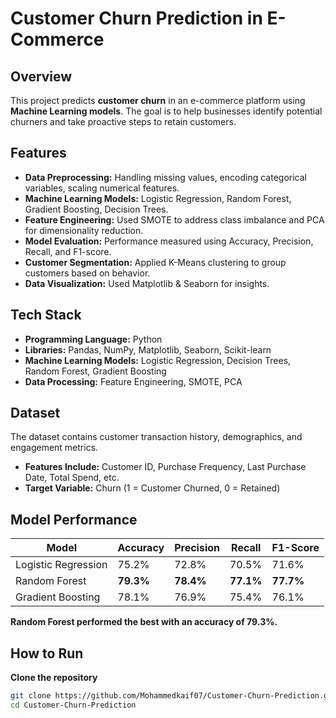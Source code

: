# Customer Churn Prediction in E-Commerce  

## Overview  
This project predicts **customer churn** in an e-commerce platform using **Machine Learning models**. The goal is to help businesses identify potential churners and take proactive steps to retain customers.  

##  Features  
- **Data Preprocessing:** Handling missing values, encoding categorical variables, scaling numerical features.  
- **Machine Learning Models:** Logistic Regression, Random Forest, Gradient Boosting, Decision Trees.  
- **Feature Engineering:** Used SMOTE to address class imbalance and PCA for dimensionality reduction.  
- **Model Evaluation:** Performance measured using Accuracy, Precision, Recall, and F1-score.  
- **Customer Segmentation:** Applied K-Means clustering to group customers based on behavior.  
- **Data Visualization:** Used Matplotlib & Seaborn for insights.  

##  Tech Stack  
- **Programming Language:** Python  
- **Libraries:** Pandas, NumPy, Matplotlib, Seaborn, Scikit-learn  
- **Machine Learning Models:** Logistic Regression, Decision Trees, Random Forest, Gradient Boosting  
- **Data Processing:** Feature Engineering, SMOTE, PCA  

##  Dataset  
The dataset contains customer transaction history, demographics, and engagement metrics.  
- **Features Include:** Customer ID, Purchase Frequency, Last Purchase Date, Total Spend, etc.  
- **Target Variable:** Churn (1 = Customer Churned, 0 = Retained)  

##  Model Performance  
| Model | Accuracy | Precision | Recall | F1-Score |  
|--------|----------|------------|---------|------------|  
| Logistic Regression | 75.2% | 72.8% | 70.5% | 71.6% |  
| Random Forest | **79.3%** | **78.4%** | **77.1%** | **77.7%** |  
| Gradient Boosting | 78.1% | 76.9% | 75.4% | 76.1% |  

 **Random Forest performed the best with an accuracy of 79.3%.**  

##  How to Run  
 **Clone the repository**  
```bash
git clone https://github.com/Mohammedkaif07/Customer-Churn-Prediction.git
cd Customer-Churn-Prediction
